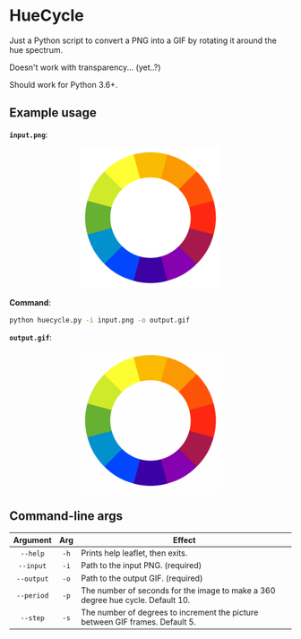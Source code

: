 # HueCycle

Just a Python script to convert a PNG into a GIF by rotating it around the hue spectrum.

Doesn't work with transparency... (yet..?)

Should work for Python 3.6+.

## Example usage

**`input.png`**:

<div align="center"><img src="./input.png" width="50%"></div>

**Command**:

```bash
python huecycle.py -i input.png -o output.gif
```

**`output.gif`**:

<div align="center"><img src="./output.gif" width="50%"></div>

## Command-line args

|  Argument  | Arg  | Effect                                                       |
| :--------: | :--: | ------------------------------------------------------------ |
|  `--help`  | `-h` | Prints help leaflet, then exits.                             |
| `--input`  | `-i` | Path to the input PNG. (required)                            |
| `--output` | `-o` | Path to the output GIF. (required)                           |
| `--period` | `-p` | The number of seconds for the image to make a 360 degree hue cycle. Default 10. |
|  `--step`  | `-s` | The number of degrees to increment the picture between GIF frames. Default 5. |



